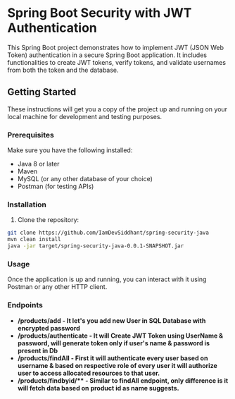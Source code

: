 # Spring Boot Security with JWT Authentication

This Spring Boot project demonstrates how to implement JWT (JSON Web Token) authentication in a secure Spring Boot application. It includes functionalities to create JWT tokens, verify tokens, and validate usernames from both the token and the database.

## Getting Started

These instructions will get you a copy of the project up and running on your local machine for development and testing purposes.

### Prerequisites

Make sure you have the following installed:

- Java 8 or later
- Maven
- MySQL (or any other database of your choice)
- Postman (for testing APIs)

### Installation

1. Clone the repository:

```bash
git clone https://github.com/IamDevSiddhant/spring-security-java
mvn clean install
java -jar target/spring-security-java-0.0.1-SNAPSHOT.jar
```

### Usage
Once the application is up and running, you can interact with it using Postman or any other HTTP client.

### Endpoints

- <b>/products/add - It let's you add new User in SQL Database with encrypted password
- /products/authenticate - It will Create JWT Token using UserName & password, will generate token only if user's name & password is present in Db
- /products/findAll - First it will authenticate every user based on username & based on respective role of every user it will authorize user to access allocated resources to that user.
- /products/findbyid/** - Similar to findAll endpoint, only difference is it will fetch data based on product id as name suggests.</b>

